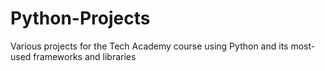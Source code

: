 # Python-Projects

Various projects for the Tech Academy course using Python and its most-used frameworks and libraries
